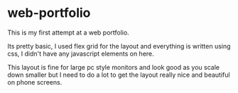# web-portfolio
This is my first attempt at a web portfolio.

Its pretty basic, I used flex grid for the layout and everything is written using css, I didn't have any javascript elements on here. 

This layout is fine for large pc style monitors and look good as you scale down smaller but I need to do a lot to get the layout really nice and beautiful on phone screens. 